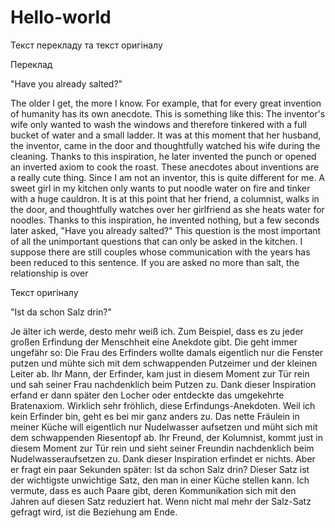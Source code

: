 # Hello-world
Текст перекладу та текст оригіналу 

Переклад

"Have you already salted?"

The older I get, the more I know. For example, that for every great invention of humanity has its own anecdote. This is something like this: The inventor's wife only wanted to wash the windows and therefore tinkered with a full bucket of water and a small ladder. It was at this moment that her husband, the inventor, came in the door and thoughtfully watched his wife during the cleaning. Thanks to this inspiration, he later invented the punch or opened an inverted axiom to cook the roast. These anecdotes about inventions are a really cute thing.
Since I am not an inventor, this is quite different for me. A sweet girl in my kitchen only wants to put noodle water on fire and tinker with a huge cauldron. It is at this point that her friend, a columnist, walks in the door, and thoughtfully watches over her girlfriend as she heats water for noodles. Thanks to this inspiration, he invented nothing, but a few seconds later asked, "Have you already salted?"
This question is the most important of all the unimportant questions that can only be asked in the kitchen. I suppose there are still couples whose communication with the years has been reduced to this sentence. If you are asked no more than salt, the relationship is over

Текст оригіналу 

"Ist da schon Salz drin?"

Je älter ich werde, desto mehr weiß ich. Zum Beispiel, dass es zu jeder großen Erfindung der Menschheit eine Anekdote gibt. Die geht immer ungefähr so: Die Frau des Erfinders wollte damals eigentlich nur die Fenster putzen und mühte sich mit dem schwappenden Putzeimer und der kleinen Leiter ab. Ihr Mann, der Erfinder, kam just in diesem Moment zur Tür rein und sah seiner Frau nachdenklich beim Putzen zu. Dank dieser Inspiration erfand er dann später den Locher oder entdeckte das umgekehrte Bratenaxiom. Wirklich sehr fröhlich, diese Erfindungs-Anekdoten.
Weil ich kein Erfinder bin, geht es bei mir ganz anders zu. Das nette Fräulein in meiner Küche will eigentlich nur Nudelwasser aufsetzen und müht sich mit dem schwappenden Riesentopf ab. Ihr Freund, der Kolumnist, kommt just in diesem Moment zur Tür rein und sieht seiner Freundin nachdenklich beim Nudelwasseraufsetzen zu. Dank dieser Inspiration erfindet er nichts. Aber er fragt ein paar Sekunden später: Ist da schon Salz drin? Dieser Satz ist der wichtigste unwichtige Satz, den man in einer Küche stellen kann. Ich vermute, dass es auch Paare gibt, deren Kommunikation sich mit den Jahren auf diesen Satz reduziert hat. Wenn nicht mal mehr der Salz-Satz gefragt wird, ist die Beziehung am Ende.
